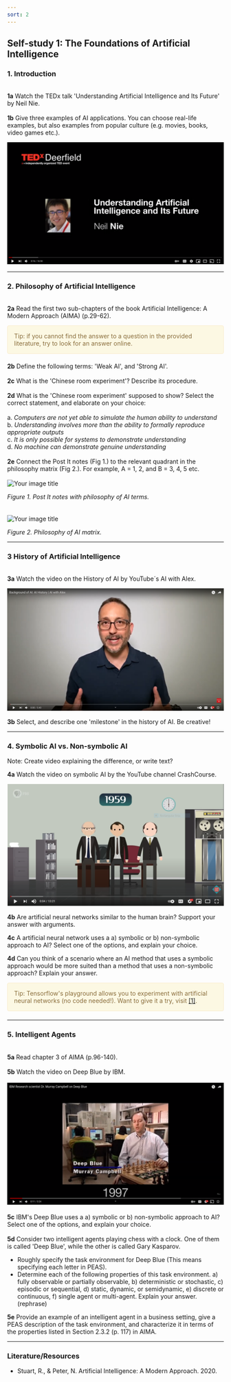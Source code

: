 ```yaml
---
sort: 2
---
```


## __Self-study 1: The Foundations of Artificial Intelligence__

### __1. Introduction__
\
__1a__ Watch the TEDx talk 'Understanding Artificial Intelligence and Its Future' by Neil Nie.
\
\
__1b__ Give three examples of AI applications. You can choose real-life examples, but also examples from popular culture (e.g. 
movies, books, video games etc.). 

[![Video 1.](intro_ai.jpg)](https://www.youtube.com/watch?v=SN2BZswEWUA "Click on link to open video!")

***

### __2. Philosophy of Artificial Intelligence__ 
\
__2a__ Read the first two sub-chapters of the book Artificial Intelligence: A Modern Approach (AIMA) (p.29-62). 

<div style="padding: 15px; border: 1px solid transparent; border-color: transparent; margin-bottom: 20px; border-radius: 4px; color: #8a6d3b;; background-color: #fcf8e3; border-color: #faebcc;">
Tip: if you cannot find the answer to a question in the provided literature, try to look for an answer online.
</div>   

__2b__ Define the following terms: 'Weak AI', and 'Strong AI'. 
\
\
__2c__ What is the 'Chinese room experiment'? Describe its procedure. 
\
\
__2d__ What is the 'Chinese room experiment' supposed to show? Select the correct statement, and elaborate on your choice:
\
\
a. *Computers are not yet able to simulate the human ability to understand*
\
b. *Understanding involves more than the ability to formally reproduce appropriate outputs*
\
c. *It is only possible for systems to demonstrate understanding*
\
d. *No machine can demonstrate genuine understanding*
\
\
__2e__ Connect the Post It notes (Fig 1.) to the relevant quadrant in the philosophy matrix (Fig 2.). For example, A = 1, 2, and  B = 3, 4, 5 etc.
\
\
<img src="https://raw.githubusercontent.com/BredaUniversity/AAI-DM/main/docs/Year1/BlockA/DT%26AI/post_it.jpg?token=ANZYLNEPDBNYF3PK4PUDJCDASKKS6" alt="Your image title" width="400"/>

*Figure 1. Post It notes with philosophy of AI terms.*
\
\
\
<img src="https://raw.githubusercontent.com/BredaUniversity/AAI-DM/main/docs/Year1/BlockA/DT%26AI/matrix.jpg?token=ANZYLNGDO4PNC2VNUQ5VX5DASKKU2" alt="Your image title" width="750"/>

*Figure 2. Philosophy of AI matrix.*

***

### __3 History of Artificial Intelligence__ 
\
__3a__ Watch the video on the History of AI by YouTube´s AI with Alex. 

[![Video 2.](history_ai.jpg)](https://www.youtube.com/watch?v=JjQGKSOTHa4 "Click on link to open video!")

__3b__ Select, and describe one 'milestone' in the history of AI. Be creative!

***

### __4. Symbolic AI vs. Non-symbolic AI__

Note: Create video explaining the difference, or write text?

__4a__ Watch the video on symbolic AI by the YouTube channel CrashCourse. 

[![Video 3.](symbolic_ai.jpg)](https://www.youtube.com/watch?v=WHCo4m2VOws "Click on link to open video!")

__4b__ Are artificial neural networks similar to the human brain? Support your answer with arguments.

__4c__ A artificial neural network uses a a) symbolic or b) non-symbolic approach to AI? Select one of the options, and explain 
your choice.

__4d__ Can you think of a scenario where an AI method that uses a symbolic approach would be more suited than a method
that uses a non-symbolic approach? Explain your answer.

<div style="padding: 15px; border: 1px solid transparent; border-color: transparent; margin-bottom: 20px; border-radius: 4px; color: #8a6d3b;; background-color: #fcf8e3; border-color: #faebcc;">
Tip: Tensorflow's playground allows you to experiment with artificial neural networks (no code needed!). Want to give it a try, visit <a href="https://playground.tensorflow.org/#activation=tanh&batchSize=10&dataset=circle&regDataset=reg-plane&learningRate=0.03&regularizationRate=0&noise=0&networkShape=4,2&seed=0.12586&showTestData=false&discretize=false&percTrainData=50&x=true&y=true&xTimesY=false&xSquared=false&ySquared=false&cosX=false&sinX=false&cosY=false&sinY=false&collectStats=false&problem=classification&initZero=false&hideText=false/">[1]</a>.
</div>   

***

### __5. Intelligent Agents__ 
\
__5a__ Read chapter 3 of AIMA (p.96-140).
\
\
__5b__ Watch the video on Deep Blue by IBM. 
\
\
[![Video 4.](deep_blue.jpg)](https://www.youtube.com/watch?v=KFSVZlkHHmM "Click on link to open video!")
\
\
__5c__ IBM's Deep Blue uses a a) symbolic or b) non-symbolic approach to AI? Select one of the options, and explain your 
choice.
\
\
__5d__ Consider two intelligent agents playing chess with a clock. One of them is called 'Deep Blue', while the other
is called Gary Kasparov. 
- Roughly specify the task environment for Deep Blue (This means specifying each letter in PEAS).
- Determine each of the following properties of this task environment. a) fully observable or partially observable, 
  b) deterministic or stochastic, c) episodic or sequential, d) static, dynamic, or semidynamic, 
  e) discrete or continuous, f) single agent or multi-agent. Explain your answer. (rephrase)

__5e__ Provide an example of an intelligent agent in a business setting, give a PEAS description of the task 
environment, and characterize it in terms of the properties listed in Section 2.3.2 (p. 117) in AIMA.

***

### __Literature/Resources__

- Stuart, R., & Peter, N. Artificial Intelligence: A Modern Approach. 2020. 
